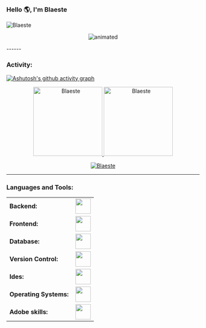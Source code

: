 <link rel="stylesheet" type='text/css' href="https://cdn.jsdelivr.net/gh/devicons/devicon@latest/devicon.min.css" />

### Hello 🌎, I'm Blaeste 

<p align="left"> <img src="https://komarev.com/ghpvc/?username=Blaeste&label=Profile%20views&color=0e75b6&style=flat" alt="Blaeste" /> </p>
<p align="center">
  <img src="https://github.com/Blaeste/gifforgeek/blob/main/tumblr_2693d7e6ea76f6b530336ee836cd3a2f_a4ba79ee_540-ezgif.com-webp-to-gif-converter.gif" alt="animated" />
</p>
------
<h3 align="left">Activity:</h3>

[![Ashutosh's github activity graph](https://github-readme-activity-graph.vercel.app/graph?username=Blaeste&bg_color=100f0f&color=4c5e9e&line=4c569e&point=403e41&area=true&hide_border=true)](https://github.com/ashutosh00710/github-readme-activity-graph)

<div align="center">
  <a href="https://github.com/RResabala2015">
    <img height="180em" src="https://github-readme-stats.vercel.app/api/top-langs?username=Blaeste&show_icons=true&locale=en&layout=compact&theme=tokyonight" alt="Blaeste"/>
    <img height="180em" src="https://github-readme-stats.vercel.app/api?username=Blaeste&show_icons=true&locale=en&layout=compact&theme=tokyonight" alt="Blaeste"/>
  </a>
</div>
<p align="center">
  <a href="https://github.com/Blaeste">
    <img src="https://github-readme-streak-stats.herokuapp.com/?user=Blaeste&&theme=tokyonight" alt="Blaeste" />
  </a>
</p>

------
<h3 align="left">Languages and Tools:</h3>
<table>
    <tr>
        <td style="font-weight: bold; padding-right: 10px; vertical-align: center; border: none;">Backend:</td>
        <td><img height="40" src="https://skillicons.dev/icons?i=php,c"/></td>
    </tr>
    <tr>
        <td style="font-weight: bold; padding-right: 10px; vertical-align: center;">Frontend:</td>
        <td><img height="40" src="https://skillicons.dev/icons?i=bootstrap,html,css"/></td>
    </tr>
    <tr>
        <td style="font-weight: bold; padding-right: 10px; vertical-align: center; border: none;">Database:</td>
        <td><img height="40" src="https://skillicons.dev/icons?i=mysql,mongodb"/></td>
    </tr>
    <tr>
        <td style="font-weight: bold; padding-right: 10px; vertical-align: center; border: none;">Version Control:</td>
        <td><img height="40" src="https://skillicons.dev/icons?i=git,github"/></td>
    </tr>
    <tr>
        <td style="font-weight: bold; padding-right: 10px; vertical-align: center; border: none;">Ides:</td>
        <td><img height="40" src="https://skillicons.dev/icons?i=vscode,sublime,atom"/></td>
    </tr>
    <tr>
        <td style="font-weight: bold; padding-right: 10px; vertical-align: center; border: none;">Operating Systems:</td>
        <td><img height="40" src="https://skillicons.dev/icons?i=windows,linux,debian"/></td>
    </tr>
    <tr>
        <td style="font-weight: bold; padding-right: 10px; vertical-align: center; border: none;">Adobe skills:</td>
        <td><img height="40" src="https://skillicons.dev/icons?i=ps,ai,pr,ae"/></td>
    </tr>
</table>
